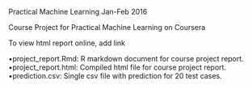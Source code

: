 Practical Machine Learning Jan-Feb 2016

Course Project for Practical Machine Learning on Coursera

To view html report online, add link

•project_report.Rmd: R markdown document for course project report.
•project_report.html: Compiled html file for course project report.
•prediction.csv: Single csv file with prediction for 20 test cases.

